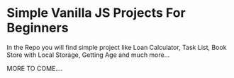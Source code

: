 # Simple Vanilla JS Projects For Beginners

In the Repo you will find simple project like Loan Calculator, Task List, Book Store with Local Storage, Getting Age and much more...

MORE TO COME....
